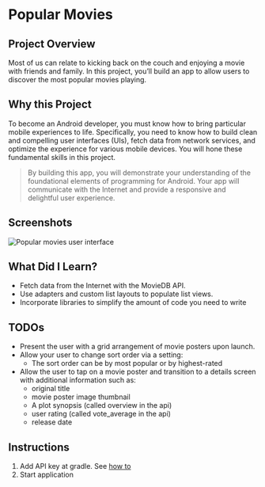 ﻿# Popular Movies

## Project Overview
Most of us can relate to kicking back on the couch and enjoying a movie with friends and family. In this project, you’ll build an app to allow users to discover the most popular movies playing. 

## Why this Project
To become an Android developer, you must know how to bring particular mobile experiences to life. Specifically, you need to know how to build clean and compelling user interfaces (UIs), fetch data from network services, and optimize the experience for various mobile devices. You will hone these fundamental skills in this project.
> By building this app, you will demonstrate your understanding of the foundational elements of programming for Android. Your app will communicate with the Internet and provide a responsive and delightful user experience.

## Screenshots
![Popular movies user interface](https://preview.ibb.co/gomh4y/popular_movies.jpg)

## What Did I Learn?
- Fetch data from the Internet with the MovieDB API.
- Use adapters and custom list layouts to populate list views.
- Incorporate libraries to simplify the amount of code you need to write

## TODOs
* Present the user with a grid arrangement of movie posters upon launch.
* Allow your user to change sort order via a setting:
  * The sort order can be by most popular or by highest-rated
* Allow the user to tap on a movie poster and transition to a details screen with additional information such as:
  * original title
  * movie poster image thumbnail
  * A plot synopsis (called overview in the api)
  * user rating (called vote_average in the api)
  * release date

## Instructions
1. Add API key at gradle. See [how to](https://technobells.com/best-way-to-store-your-api-keys-for-your-android-studio-project-e4b5e8bb7d23)
2. Start application



 
